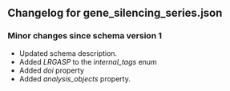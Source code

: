 ## Changelog for gene_silencing_series.json

### Minor changes since schema version 1

* Updated schema description.
* Added *LRGASP* to the *internal_tags* enum
* Added *doi* property
* Added *analysis_objects* property.
